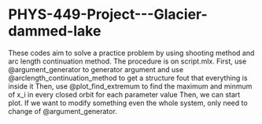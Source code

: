 # PHYS-449-Project---Glacier-dammed-lake
These codes aim to solve a practice problem by using shooting method and arc length continuation method.
The procedure is on script.mlx.
First, use @argument_generator to generator argument and use @arclength_continuation_method to get a structure fout that everything is inside it
Then, use @plot_find_extremum to find the maximum and minmum of x_i in every closed orbit for each parameter value
Then, we can start plot.
If we want to modify something even the whole system, only need to change of @argument_generator.
